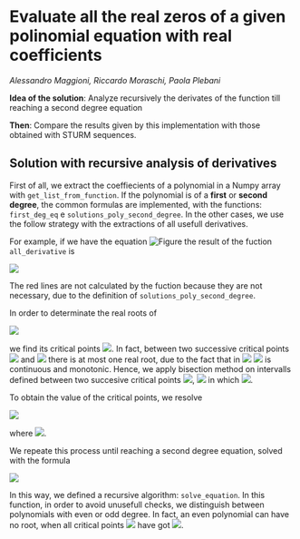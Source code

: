 # Evaluate all the real zeros of a given polinomial equation with real coefficients
_Alessandro Maggioni, Riccardo Moraschi, Paola Plebani_


**Idea of the solution**: Analyze recursively the derivates of the function till reaching a second degree equation

**Then**: Compare the results given by this implementation with those obtained with STURM sequences.

## Solution with recursive analysis of derivatives

First of all, we extract the coeffiecients of a polynomial in a Numpy array with ```get_list_from_function```. If the polynomial is of a **first** or **second degree**, the common formulas are implemented, with the functions: ```first_deg_eq``` e ```solutions_poly_second_degree```. In the other cases, we use the follow strategy with the extractions of all usefull derivatives. 

For example, if we have the equation ![Figure](https://latex.codecogs.com/png.image?\dpi{110}&space;\bg_white&space;x^4-x^3-x^2-x+1=0) the result of the fuction ```all_derivative``` is 

<img src="https://latex.codecogs.com/png.image?\dpi{110}&space;\bg_white&space;\left[\begin{array}{ccccc}1&-1&-1&-1&1\\0&4&-3&-2&-1\\0&0&12&-9&-2\\\color{red}0&\color{red}0&\color{red}0&\color{red}{24}&\color{red}{-9}\\\color{red}0&\color{red}0&\color{red}0&\color{red}0&\color{red}{24}\end{array}\right]">

The red lines are not calculated by the fuction because they are not necessary, due to the definition of ```solutions_poly_second_degree```.

In order to determinate the real roots of 

<img src="https://latex.codecogs.com/png.image?\dpi{110}&space;\bg_white&space;f\in\mathbb{P}_n\%20\text{s.t.}\%20n>2">

we find its critical points <img src="https://latex.codecogs.com/png.image?\dpi{110}&space;\bg_white&space;x_1,\dots,x_{m}">. In fact, between two successive critical points <img src="https://latex.codecogs.com/png.image?\dpi{110}&space;\bg_white&space;x_{i}"> and <img src="https://latex.codecogs.com/png.image?\dpi{110}&space;\bg_white&space;x_{i+1}"> there is at most one real root, due to the fact that in <img src="https://latex.codecogs.com/png.image?\dpi{110}&space;\bg_white&space;[x_i,x_{i+1}]"> <img src="https://latex.codecogs.com/png.image?\dpi{110}&space;\bg_white&space;{f}"> is continuous and monotonic. Hence, we apply bisection method on intervalls defined between two succesive critical points <img src="https://latex.codecogs.com/png.image?\dpi{110}&space;\bg_white&space;x_{i}">, <img src="https://latex.codecogs.com/png.image?\dpi{110}&space;\bg_white&space;x_{i+1}"> in which <img src="https://latex.codecogs.com/png.image?\dpi{110}&space;\bg_white&space;f(x_i)\cdot%20f(x_{i+1})<0">.

To obtain the value of the critical points, we resolve 

<img src="https://latex.codecogs.com/png.image?\dpi{110}&space;\bg_white&space;{f'(x)=0}"> 

where <img src="https://latex.codecogs.com/png.image?\dpi{110}&space;\bg_white&space;f'\in\mathbb{P}_{n-1}">.

We repeate this process until reaching a second degree equation, solved with the formula 

<img src="https://latex.codecogs.com/png.image?\dpi{110}&space;\bg_white&space;x_{1,2}=\frac{-b\pm\sqrt{b^2-4ac}}{2a}">

In this way, we defined a recursive algorithm: ```solve_equation```. In this function, in order to avoid unusefull checks, we distinguish between polynomials with even or odd degree. In fact, an even polynomial can have no root, when all critical points <img src="https://latex.codecogs.com/png.image?\dpi{110}&space;\bg_white&space;x_i"> have got <img src="https://latex.codecogs.com/png.image?\dpi{110}&space;\bg_white&space;{\forall%20i:f(x_i)>0}">. 
